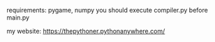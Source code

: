 requirements: pygame, numpy
you should execute compiler.py before main.py

my website: https://thepythoner.pythonanywhere.com/
